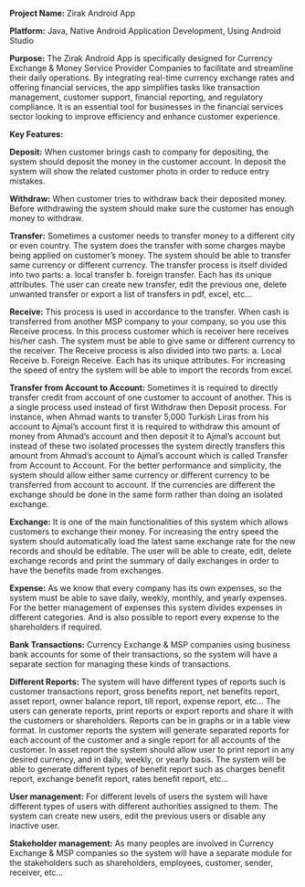 **Project Name:** Zirak Android App

**Platform:** Java, Native Android Application Development, Using Android Studio

**Purpose:**
The Zirak Android App is specifically designed for Currency Exchange & Money Service Provider Companies to facilitate and streamline their daily operations. By integrating real-time currency exchange rates and offering financial services, the app simplifies tasks like transaction management, customer support, financial reporting, and regulatory compliance. It is an essential tool for businesses in the financial services sector looking to improve efficiency and enhance customer experience.

**Key Features:**

**Deposit:** When customer brings cash to company for depositing, the system should deposit the money in the customer account. In deposit the system will show the related customer photo in order to reduce entry mistakes.

**Withdraw:** When customer tries to withdraw back their deposited money. Before withdrawing the system should make sure the customer has enough money to withdraw.

**Transfer:** Sometimes a customer needs to transfer money to a different city or even country. The system does the transfer with some charges maybe being applied on customer’s money. The system should be able to transfer same currency or different currency. 
The transfer process is itself divided into two parts: 
a.	local transfer b. foreign transfer. Each has its unique attributes. 
The user can create new transfer, edit the previous one, delete unwanted transfer or export a list of transfers in pdf, excel, etc…

**Receive:** This process is used in accordance to the transfer. When cash is transferred from another MSP company to your company, so you use this Receive process. In this process customer which is receiver here receives his/her cash. The system must be able to give same or different currency to the receiver. 
The Receive process is also divided into two parts: 
a.	Local Receive b. Foreign Receive. Each has its unique attributes. 
For increasing the speed of entry the system will be able to import the records from excel.

**Transfer from Account to Account:** Sometimes it is required to directly transfer credit from account of one customer to account of another. This is a single process used instead of first Withdraw then Deposit process. For instance, when Ahmad wants to transfer 5,000 Turkish Liras from his account to Ajmal’s account first it is required to withdraw this amount of money from Ahmad’s account and then deposit it to Ajmal’s account but instead of these two isolated processes the system directly transfers this amount from Ahmad’s account to Ajmal’s account which is called Transfer from Account to Account.
For the better performance and simplicity, the system should allow either same currency or different currency to be transferred from account to account. If the currencies are different the exchange should be done in the same form rather than doing an isolated exchange.

**Exchange:** It is one of the main functionalities of this system which allows customers to exchange their money. For increasing the entry speed the system should automatically load the latest same exchange rate for the new records and should be editable. The user will be able to create, edit, delete exchange records and print the summary of daily exchanges in order to have the benefits made from exchanges.

**Expense:** As we know that every company has its own expenses, so the system must be able to save daily, weekly, monthly, and yearly expenses. For the better management of expenses this system divides expenses in different categories. And is also possible to report every expense to the shareholders if required.

**Bank Transactions:** Currency Exchange & MSP companies using business bank accounts for some of their transactions, so the system will have a separate section for managing these kinds of transactions.

**Different Reports:** The system will have different types of reports such is customer transactions report, gross benefits report, net benefits report, asset report, owner balance report, till report, expense report, etc… The users can generate reports, print reports or export reports and share it with the customers or shareholders. Reports can be in graphs or in a table view format.
In customer reports the system will generate separated reports for each account of the customer and a single report for all accounts of the customer.
In asset report the system should allow user to print report in any desired currency, and in daily, weekly, or yearly basis.
The system will be able to generate different types of benefit report such as charges benefit report, exchange benefit report, rates benefit report, etc…

**User management:** For different levels of users the system will have different types of users with different authorities assigned to them. The system can create new users, edit the previous users or disable any inactive user.

**Stakeholder management:** As many peoples are involved in Currency Exchange & MSP companies so the system will have a separate module for the stakeholders such as shareholders, employees, customer, sender, receiver, etc…
